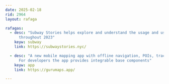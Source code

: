 ```yaml
---
date: 2025-02-18
rid: 2964
layout: rafaga

rafagas:
  - desc: "Subway Stories helps explore and understand the usage and user patterns of the New York City subway 
      throughout 2023"
    keyw: subway
    link: https://subwaystories.nyc/

  - desc: "A new mobile mapping app with offline navigation, POIs, track collection, lists, personal mbtiles and more. 
      For developers the app provides integrable base components"
    keyw: app
    link: https://gurumaps.app/

---
```


